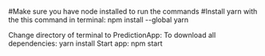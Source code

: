 #Make sure you have node installed to run the commands
#Install yarn with the this command in terminal: npm install --global yarn

Change directory of terminal to PredictionApp:
To download all dependencies: yarn install
Start app: npm start





